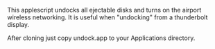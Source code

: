 This applescript undocks all ejectable disks and turns on the airport wireless networking. It is useful when "undocking" from a thunderbolt display.

After cloning just copy undock.app to your Applications directory. 


